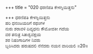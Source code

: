 +++
title = "020 ಧರಣಿಪತಿ ಕೇಳಗ್ನಿಯಿತ್ತನು"

+++
ಧರಣಿಪತಿ ಕೇಳಗ್ನಿಯಿತ್ತನು  
ಹರಿ ಧನಂಜಯರಿಗೆ ರಥಂಗಳ  
ನುರು ಶರಾವಳಿ ದಿವ್ಯಧನು ಕೌಮೋದಕೀ ಗದೆಯ   
ವರ ತನುತ್ರ ಸಿತಾಶ್ವವಕ್ಷಯ  
ಶರ ನಿಷಂಗಾದಿಗಳ ನಿವರು       
ಬ್ಬರಿಸಿದರು ಹರುಷದಲಿ ನೆನೆದರು ನಯನ ವಾರಿಯಲಿ      ॥20॥